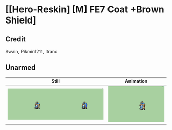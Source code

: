 # [\[Hero-Reskin\] \[M\] FE7 Coat +Brown Shield]

## Credit

Swain, Pikmin1211, ltranc

## Unarmed

| Still | Animation |
| :---: | :-------: |
| ![Unarmed still](./Unarmed_000.png) | ![Unarmed animation](./Unarmed.gif) |
